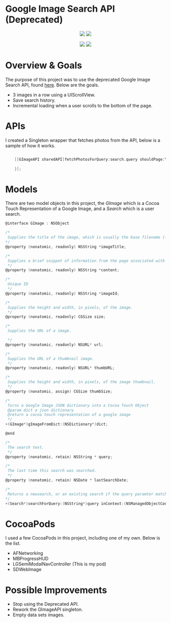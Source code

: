 # Google Image Search API (Deprecated)

<p align="center">
  <img src="https://raw.githubusercontent.com/lukegeiger/googleimageapi/master/1.png">
  <img src="https://raw.githubusercontent.com/lukegeiger/googleimageapi/master/2.png">
</p>

<p align="center">
  <img src="https://raw.githubusercontent.com/lukegeiger/googleimageapi/master/3.png">
  <img src="https://raw.githubusercontent.com/lukegeiger/googleimageapi/master/4.png">
</p>

# Overview & Goals

The purpose of this project was to use the deprecated Google Image Search API, found [here](https://developers.google.com/image-search/). Below are the goals.

- 3 images in a row using a UIScrollView.
- Save search history.
- Incremental loading when a user scrolls to the bottom of the page.

# APIs

I created a Singleton wrapper that fetches photos from the API, below is a sample of how it works.

```objective-c

    [[GImageAPI sharedAPI]fetchPhotosForQuery:search.query shouldPage:YES onCompletion:^(NSArray*gimages,NSError*error){
        
    }];

```

# Models

There are two model objects in this project, the *GImage* which is a Cocoa Touch Representation of a Google Image, and a *Search* which is a user search.

```GImage.h
@interface GImage : NSObject

/*
 Supplies the title of the image, which is usually the base filename (for example, monkey.png.)
*/
@property (nonatomic, readonly) NSString *imageTitle;

/*
 Supplies a brief snippet of information from the page associated with the image result.
 */
@property (nonatomic, readonly) NSString *content;

/*
 Unique ID
 */
@property (nonatomic, readonly) NSString *imageId;

/*
 Supplies the height and width, in pixels, of the image.
 */
@property (nonatomic, readonly) CGSize size;

/*
 Supplies the URL of a image.

 */
@property (nonatomic, readonly) NSURL* url;

/*
 Supplies the URL of a thumbnail image.
 */
@property (nonatomic, readonly) NSURL* thumbURL;

/*
 Supplies the height and width, in pixels, of the image thumbnail.
 */
@property (nonatomic, assign) CGSize thumbSize;

/*
 Turns a Google Image JSON dictionary into a Cocoa Touch Object
 @param dict a json dictionary
 @return a cocoa touch representation of a google image
 */
+(GImage*)gImageFromDict:(NSDictionary*)dict;

@end

```

```Search.h
/*
 The search text.
 */
@property (nonatomic, retain) NSString * query;

/*
 The last time this search was searched.
 */
@property (nonatomic, retain) NSDate * lastSearchDate;

/*
 Returns a newsearch, or an existing search if the query paramter matches a previous query
*/
+(Search*)searchForQuery:(NSString*)query inContext:(NSManagedObjectContext*)context;

```


# CocoaPods

I used a few CocoaPods in this project, including one of my own. Below is the list.

- AFNetworking
- MBProgressHUD
- LGSemiModalNavController (This is my pod)
- SDWebImage

# Possible Improvements

- Stop using the Deprecated API.
- Rework the GImageAPI singleton.
- Empty data sets images.
